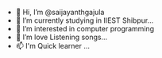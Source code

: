 - 👋 Hi, I’m @saijayanthgajula
- 🌱 I’m currently studying in IIEST Shibpur...
- 👀 I’m interested in computer programming
- 💞️ I’m love Listening songs...
- 📫 I'm Quick learner  ...

<!---
saijayanthgajula/saijayanthgajula is a ✨ special ✨ repository because its `README.md` (this file) appears on your GitHub profile.
You can click the Preview link to take a look at your changes.
--->

